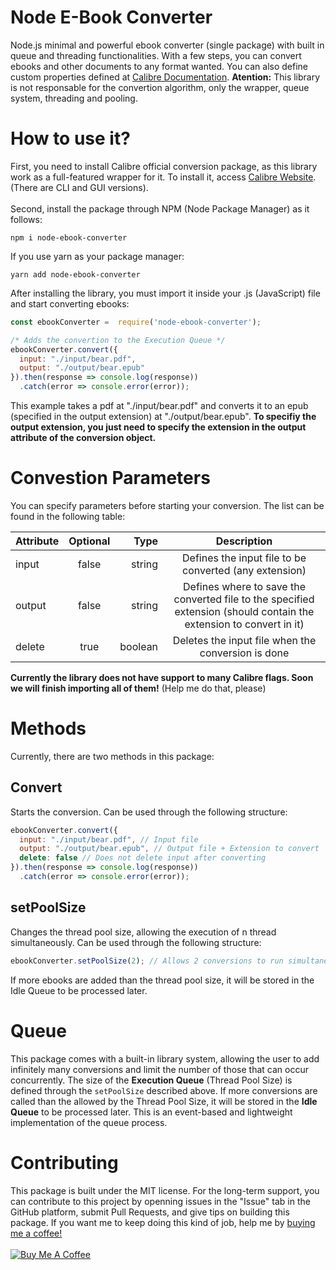 # Node E-Book Converter
Node.js minimal and powerful ebook converter (single package) with built in queue and threading functionalities. With a few steps, you can convert ebooks and other documents to any format wanted. You can also define custom properties defined at [Calibre Documentation](https://manual.calibre-ebook.com/generated/en/ebook-convert.html). **Atention:** This library is not responsable for the convertion algorithm, only the wrapper, queue system, threading and pooling.

# How to use it?
First, you need to install Calibre official conversion package, as this library work as a full-featured wrapper for it. To install it, access [Calibre Website](https://calibre-ebook.com/). (There are CLI and GUI versions).<br/><br/>
Second, install the package through NPM (Node Package Manager) as it follows:
```
npm i node-ebook-converter
```
If you use yarn as your package manager:
```
yarn add node-ebook-converter
```
After installing the library, you must import it inside your .js (JavaScript) file and start converting ebooks:
```javascript
const ebookConverter =  require('node-ebook-converter');

/* Adds the convertion to the Execution Queue */
ebookConverter.convert({
  input: "./input/bear.pdf",
  output: "./output/bear.epub"
}).then(response => console.log(response))
  .catch(error => console.error(error));
```
This example takes a pdf at "./input/bear.pdf" and converts it to an epub (specified in the output extension) at "./output/bear.epub".
**To specifiy the output extension, you just need to specify the extension in the output attribute of the conversion object.**

# Convestion Parameters
You can specify parameters before starting your conversion. The list can be found in the following table:

| Attribute | Optional | Type | Description |
| ------------- |:-------------:| -----:|:---------:|
| input | false | string | Defines the input file to be converted (any extension) |
| output | false | string | Defines where to save the converted file to the specified extension (should contain the extension to convert in it) |
| delete | true | boolean | Deletes the input file when the conversion is done |

**Currently the library does not have support to many Calibre flags. Soon we will finish importing all of them!** (Help me do that, please)

# Methods
Currently, there are two methods in this package:

## Convert
Starts the conversion. Can be used through the following structure:
```javascript
ebookConverter.convert({
  input: "./input/bear.pdf", // Input file
  output: "./output/bear.epub", // Output file + Extension to convert
  delete: false // Does not delete input after converting
}).then(response => console.log(response))
  .catch(error => console.error(error));
```

## setPoolSize
Changes the thread pool size, allowing the execution of n thread simultaneously. Can be used through the following structure:
```javascript
ebookConverter.setPoolSize(2); // Allows 2 conversions to run simultaneously.
```
If more ebooks are added than the thread pool size, it will be stored in the Idle Queue to be processed later.

# Queue
This package comes with a built-in library system, allowing the user to add infinitely many conversions and limit the number of those that can occur concurrently. The size of the **Execution Queue** (Thread Pool Size) is defined through the ```setPoolSize``` described above. If more conversions are called than the allowed by the Thread Pool Size, it will be stored in the **Idle Queue** to be processed later. This is an event-based and lightweight implementation of the queue process.

# Contributing
This package is built under the MIT license. For the long-term support, you can contribute to this project by openning issues in the "Issue" tab in the GitHub platform, submit Pull Requests, and give tips on building this package. If you want me to keep doing this kind of job, help me by [buying me a coffee!](https://www.buymeacoffee.com/JVKdouk)<br/><br/>
<a href="https://www.buymeacoffee.com/JVKdouk" target="_blank"><img src="https://cdn.buymeacoffee.com/buttons/v2/default-yellow.png" alt="Buy Me A Coffee" style="max-width: 50%;" ></a>
